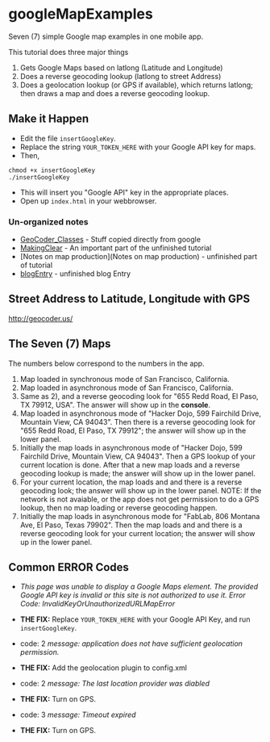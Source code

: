 # googleMapExamples
Seven (7) simple Google map examples in one mobile app.

This tutorial does three major things 

1. Gets Google Maps based on latlong (Latitude and Longitude)
2. Does a reverse geocoding lookup (latlong to street Address)
3. Does a geolocation lookup (or GPS if available), which returns latlong; then draws a map and does a reverse geocoding lookup.

## Make it Happen ##

* Edit the file `insertGoogleKey`. 
* Replace the string `YOUR_TOKEN_HERE` with your Google API key for maps.
* Then, 
```
chmod +x insertGoogleKey
./insertGoogleKey
```

* This will insert you "Google API" key in the appropriate places.
* Open up `index.html` in your webbrowser.


### Un-organized notes ###

* [GeoCoder_Classes](GeoCoder_Classes) - Stuff copied directly from google
* [MakingClear](MakingClear) - An important part of the unfinished tutorial
* [Notes on map production](Notes on map production) - unfinished part of tutorial
* [blogEntry](blogEntry) - unfinished blog Entry


## Street Address to Latitude, Longitude with GPS ##

http://geocoder.us/

## The Seven (7) Maps ##

The numbers below correspond to the numbers in the app.

1. Map loaded in synchronous mode of San Francisco, California.
2. Map loaded in asynchronous mode of San Francisco, California.
3. Same as 2), and a reverse geocoding look for "655 Redd Road, El Paso, TX 79912, USA". The answer will show up in the **console**.
4. Map loaded in asynchronous mode of "Hacker Dojo, 599 Fairchild Drive, Mountain View, CA 94043". Then there is a reverse geocoding look for "655 Redd Road, El Paso, TX 79912"; the answer will show up in the lower panel.
5. Initially the map loads in asynchronous mode of "Hacker Dojo, 599 Fairchild Drive, Mountain View, CA 94043". Then a GPS lookup of your current location is done. After that a new map loads and a reverse geocoding lookup is made; the answer will show up in the lower panel.
6. For your current location, the map loads and and there is a reverse geocoding look; the answer will show up in the lower panel. NOTE: If the network is not avaiable, or the app does not get permission to do a GPS lookup, then no map loading or reverse geocoding happen.
7. Initially the map loads in asynchronous mode for "FabLab, 806 Montana Ave, El Paso, Texas 79902". Then the map loads and and there is a reverse geocoding look for your current location; the answer will show up in the lower panel. 

## Common ERROR Codes ##

* *This page was unable to display a Google Maps element. The provided Google API key is invalid or this site is not authorized to use it. Error Code: InvalidKeyOrUnauthorizedURLMapError*
* **THE FIX:** Replace `YOUR_TOKEN_HERE` with your Google API Key, and run `insertGoogleKey`.

* code: 2 *message: application does not have sufficient geolocation permission.*
* **THE FIX:** Add the geolocation plugin to config.xml

* code: 2 *message: The last location provider was diabled*
* **THE FIX:** Turn on GPS.

* code: 3 *message: Timeout expired*
* **THE FIX:** Turn on GPS.
